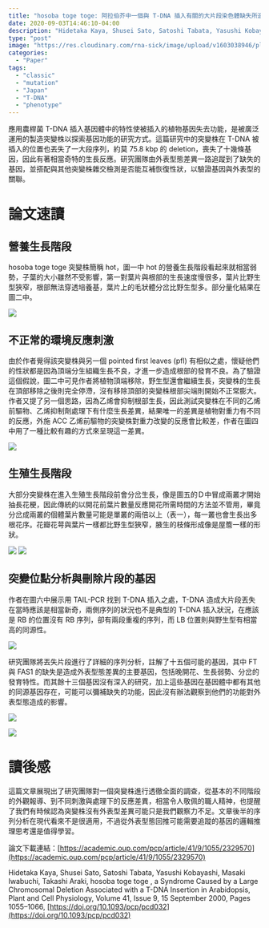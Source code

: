 ```yaml
---
title: "hosoba toge toge: 阿拉伯芥中一個與 T-DNA 插入有關的大片段染色體缺失所造成的突變症狀"
date: 2020-09-03T14:46:10-04:00
description: "Hidetaka Kaya, Shusei Sato, Satoshi Tabata, Yasushi Kobayashi, Masaki Iwabuchi, Takashi Araki, hosoba toge toge , a Syndrome Caused by a Large Chromosomal Deletion Associated with a T-DNA Insertion in Arabidopsis, Plant and Cell Physiology, Volume 41, Issue 9, 15 September 2000, Pages 1055–1066, https://doi.org/10.1093/pcp/pcd032"
type: "post"
image: "https://res.cloudinary.com/rna-sick/image/upload/v1603038946/plantgenetics/02/1_hfqizm.png"
categories:
  - "Paper"
tags:
  - "classic"
  - "mutation"
  - "Japan"
  - "T-DNA"
  - "phenotype"
---
```


應用農桿菌 T-DNA 插入基因體中的特性使被插入的植物基因失去功能，是被廣泛運用的製造突變株以探索基因功能的研究方式。這篇研究中的突變株在 T-DNA 被插入的位置也丟失了一大段序列，約莫 75.8 kbp 的 deletion，喪失了十幾條基因，因此有著相當奇特的生長反應。研究團隊由外表型態差異一路追蹤到了缺失的基因，並搭配與其他突變株雜交檢測是否能互補恢復性狀，以驗證基因與外表型的關聯。

# 論文速讀

## 營養生長階段

hosoba toge toge 突變株簡稱 hot，圖一中 hot 的營養生長階段看起來就相當弱勢，子葉的大小雖然不受影響，第一對葉片與根部的生長速度慢很多，葉片比野生型狹窄，根部無法穿透培養基，葉片上的毛狀體分岔比野生型多。部分量化結果在圖二中。

![](https://res.cloudinary.com/rna-sick/image/upload/v1603038949/plantgenetics/02/2_hknpkj.png)

## 不正常的環境反應刺激

由於作者覺得該突變株與另一個 pointed first leaves (pfl) 有相似之處，懷疑他們的性狀都是因為頂端分生組織生長不良，才進一步造成根部的發育不良。為了驗證這個假說，圖二中可見作者將植物頂端移除，野生型還會繼續生長，突變株的生長在頂部移除之後則完全停滯，沒有移除頂部的突變株根部尖端則開始不正常膨大。作者又提了另一個思路，因為乙烯會抑制根部生長，因此測試突變株在不同的乙烯前驅物、乙烯抑制劑處理下有什麼生長差異，結果唯一的差異是植物對重力有不同的反應，外施 ACC 乙烯前驅物的突變株對重力改變的反應會比較差，作者在圖四中用了一種比較有趣的方式來呈現這一差異。

![](https://res.cloudinary.com/rna-sick/image/upload/v1603038949/plantgenetics/02/3_kjahba.png)

## 生殖生長階段

大部分突變株在進入生殖生長階段前會分岔生長，像是圖五的Ｄ中冒成兩叢才開始抽長花梗，因此傳統的以開花前葉片數量反應開花所需時間的方法並不管用，畢竟分岔成兩叢的個體葉片數量可能是單叢的兩倍以上（表一），每一叢也會生長出多根花序。花瓣花萼與葉片一樣都比野生型狹窄，腋生的枝條形成像是屋簷一樣的形狀。

![](https://res.cloudinary.com/rna-sick/image/upload/v1603038948/plantgenetics/02/4_s6rcvy.png)
![](https://res.cloudinary.com/rna-sick/image/upload/v1603038949/plantgenetics/02/5_ozvqux.png)

## 突變位點分析與刪除片段的基因

作者在圖六中展示用 TAIL-PCR 找到 T-DNA 插入之處，T-DNA 造成大片段丟失在當時應該是相當新奇，兩側序列的狀況也不是典型的 T-DNA 插入狀況，在應該是 RB 的位置沒有 RB 序列，卻有兩段重複的序列，而 LB 位置則與野生型有相當高的同源性。

![](https://res.cloudinary.com/rna-sick/image/upload/v1603038947/plantgenetics/02/6_pd5x3k.png)

研究團隊將丟失片段進行了詳細的序列分析，註解了十五個可能的基因，其中 FT 與 FAS1 的缺失是造成外表型態差異的主要基因，包括晚開花、生長弱勢、分岔的發育特性。而其餘十三個基因沒有深入的研究，加上這些基因在基因體中都有其他的同源基因存在，可能可以彌補缺失的功能，因此沒有辦法觀察到他們的功能對外表型態造成的影響。

![](https://res.cloudinary.com/rna-sick/image/upload/v1603038948/plantgenetics/02/7_co39bl.png)

![](https://res.cloudinary.com/rna-sick/image/upload/v1603038949/plantgenetics/02/8_zppf64.png)

# 讀後感

這篇文章展現出了研究團隊對一個突變株進行透徹全面的調查，從基本的不同階段的外觀報導、到不同刺激與處理下的反應差異，相當令人敬佩的職人精神，也提醒了我們有時候認為突變株沒有外表型差異可能只是我們觀察力不足。文章後半的序列分析在現代看來不是很適用，不過從外表型態回推可能需要追蹤的基因的邏輯推理思考還是值得學習。

論文下載連結：[https://academic.oup.com/pcp/article/41/9/1055/2329570](https://academic.oup.com/pcp/article/41/9/1055/2329570)

Hidetaka Kaya, Shusei Sato, Satoshi Tabata, Yasushi Kobayashi, Masaki Iwabuchi, Takashi Araki, hosoba toge toge , a Syndrome Caused by a Large Chromosomal Deletion Associated with a T-DNA Insertion in Arabidopsis, Plant and Cell Physiology, Volume 41, Issue 9, 15 September 2000, Pages 1055–1066, [https://doi.org/10.1093/pcp/pcd032](https://doi.org/10.1093/pcp/pcd032)
